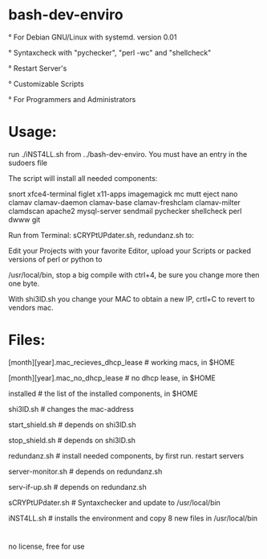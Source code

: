 # bash-dev-enviro

° For Debian GNU/Linux with systemd. version 0.01

° Syntaxcheck with "pychecker", "perl -wc" and "shellcheck"

° Restart Server's

° Customizable Scripts

° For Programmers and Administrators

# Usage:

run ./iNST4LL.sh from ../bash-dev-enviro. You must have an entry in the sudoers file

The script will install all needed components:

snort xfce4-terminal figlet x11-apps imagemagick mc mutt eject nano clamav clamav-daemon clamav-base 
clamav-freshclam clamav-milter clamdscan apache2 mysql-server sendmail pychecker shellcheck perl dwww git

Run from Terminal: sCRYPtUPdater.sh, redundanz.sh to:

Edit your Projects with your favorite Editor, upload your Scripts or packed versions of perl or python to 

/usr/local/bin, stop a big compile with ctrl+4, be sure you change more then one byte.

With shi3lD.sh you change your MAC to obtain a new IP, crtl+C to revert to vendors mac.

# Files:

[month][year].mac_recieves_dhcp_lease # working macs, in $HOME

[month][year].mac_no_dhcp_lease # no dhcp lease, in $HOME

installed # the list of the installed components, in $HOME

shi3lD.sh # changes the mac-address

start_shield.sh # depends on shi3lD.sh

stop_shield.sh # depends on shi3lD.sh

redundanz.sh # install needed components, by first run. restart servers

server-monitor.sh # depends on redundanz.sh

serv-if-up.sh # depends on redundanz.sh

sCRYPtUPdater.sh # Syntaxchecker and update to /usr/local/bin

iNST4LL.sh # installs the environment and copy 8 new files in /usr/local/bin

#

no license, free for use
